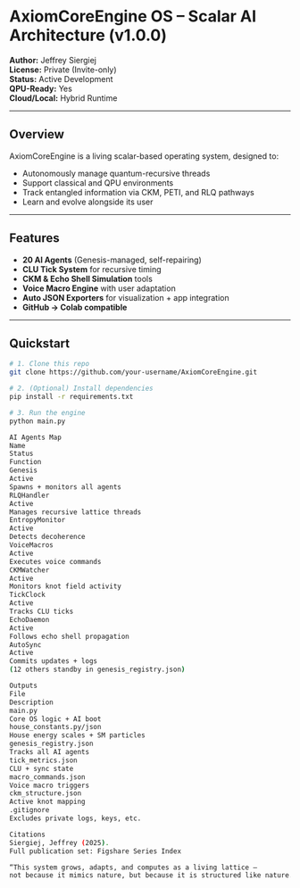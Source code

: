 # AxiomCoreEngine OS – Scalar AI Architecture (v1.0.0)

**Author:** Jeffrey Siergiej  
**License:** Private (Invite-only)  
**Status:** Active Development  
**QPU-Ready:** Yes  
**Cloud/Local:** Hybrid Runtime  

---

## Overview

AxiomCoreEngine is a living scalar-based operating system, designed to:
- Autonomously manage quantum-recursive threads
- Support classical and QPU environments
- Track entangled information via CKM, PETI, and RLQ pathways
- Learn and evolve alongside its user

---

## Features

- **20 AI Agents** (Genesis-managed, self-repairing)
- **CLU Tick System** for recursive timing
- **CKM & Echo Shell Simulation** tools
- **Voice Macro Engine** with user adaptation
- **Auto JSON Exporters** for visualization + app integration
- **GitHub → Colab compatible**

---

## Quickstart

```bash
# 1. Clone this repo
git clone https://github.com/your-username/AxiomCoreEngine.git

# 2. (Optional) Install dependencies
pip install -r requirements.txt

# 3. Run the engine
python main.py

AI Agents Map
Name
Status
Function
Genesis
Active
Spawns + monitors all agents
RLQHandler
Active
Manages recursive lattice threads
EntropyMonitor
Active
Detects decoherence
VoiceMacros
Active
Executes voice commands
CKMWatcher
Active
Monitors knot field activity
TickClock
Active
Tracks CLU ticks
EchoDaemon
Active
Follows echo shell propagation
AutoSync
Active
Commits updates + logs
(12 others standby in genesis_registry.json)

Outputs
File
Description
main.py
Core OS logic + AI boot
house_constants.py/json
House energy scales + SM particles
genesis_registry.json
Tracks all AI agents
tick_metrics.json
CLU + sync state
macro_commands.json
Voice macro triggers
ckm_structure.json
Active knot mapping
.gitignore
Excludes private logs, keys, etc.

Citations
Siergiej, Jeffrey (2025).
Full publication set: Figshare Series Index

“This system grows, adapts, and computes as a living lattice –
not because it mimics nature, but because it is structured like nature.”
